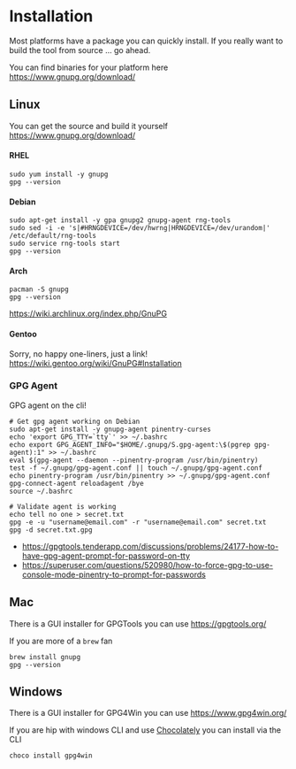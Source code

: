 # Installation
Most platforms have a package you can quickly install. 
If you really want to build the tool from source ... go ahead.

You can find binaries for your platform here
https://www.gnupg.org/download/

## Linux

You can get the source and build it yourself https://www.gnupg.org/download/

#### RHEL
```shell
sudo yum install -y gnupg
gpg --version
```

#### Debian
```shell
sudo apt-get install -y gpa gnupg2 gnupg-agent rng-tools
sudo sed -i -e 's|#HRNGDEVICE=/dev/hwrng|HRNGDEVICE=/dev/urandom|' /etc/default/rng-tools
sudo service rng-tools start
gpg --version
```

#### Arch
```shell
pacman -S gnupg
gpg --version
```
https://wiki.archlinux.org/index.php/GnuPG


#### Gentoo
Sorry, no happy one-liners, just a link!  
https://wiki.gentoo.org/wiki/GnuPG#Installation


### GPG Agent
GPG agent on the cli!

```shell
# Get gpg agent working on Debian
sudo apt-get install -y gnupg-agent pinentry-curses
echo 'export GPG_TTY=`tty`' >> ~/.bashrc
echo export GPG_AGENT_INFO="$HOME/.gnupg/S.gpg-agent:\$(pgrep gpg-agent):1" >> ~/.bashrc
eval $(gpg-agent --daemon --pinentry-program /usr/bin/pinentry)
test -f ~/.gnupg/gpg-agent.conf || touch ~/.gnupg/gpg-agent.conf
echo pinentry-program /usr/bin/pinentry >> ~/.gnupg/gpg-agent.conf
gpg-connect-agent reloadagent /bye
source ~/.bashrc

# Validate agent is working
echo tell no one > secret.txt
gpg -e -u "username@email.com" -r "username@email.com" secret.txt
gpg -d secret.txt.gpg
```

- https://gpgtools.tenderapp.com/discussions/problems/24177-how-to-have-gpg-agent-prompt-for-password-on-tty
- https://superuser.com/questions/520980/how-to-force-gpg-to-use-console-mode-pinentry-to-prompt-for-passwords


## Mac
There is a GUI installer for GPGTools you can use 
https://gpgtools.org/


If you are more of a `brew` fan  

```shell
brew install gnupg
gpg --version
```

## Windows
There is a GUI installer for GPG4Win  you can use 
https://www.gpg4win.org/


If you are hip with windows CLI and use [Chocolately](https://chocolatey.org) you can install via the CLI  

```shell
choco install gpg4win
```